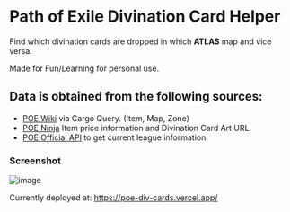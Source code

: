 # Path of Exile Divination Card Helper

Find which divination cards are dropped in which **ATLAS** map and vice versa.

Made for Fun/Learning for personal use.

## Data is obtained from the following sources:

- [POE Wiki](https://www.poewiki.net/wiki/Path_of_Exile_Wiki:Data_query_API) via Cargo Query. (Item, Map, Zone)
- [POE Ninja](https://poe.ninja/) Item price information and Divination Card Art URL.
- [POE Official API](https://www.pathofexile.com/developer/docs) to get current league information.

### Screenshot

![image](https://github.com/aboutBlank-dev/poe-div-cards/assets/48128161/745373c7-8410-44d5-aa06-8acc2e7a5ab9)

Currently deployed at: https://poe-div-cards.vercel.app/
